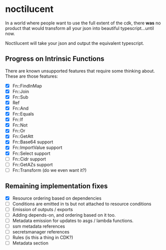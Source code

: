 # noctilucent
In a world where people want to use the full extent of the cdk, there **was** no product that would transform all your 
json into beautiful typescript...until now. 

Noctilucent will take your json and output the equivalent typescript.

## Progress on Intrinsic Functions

There are known unsupported features that require some thinking
about. These are those features:
- [x] Fn::FindInMap
- [x] Fn::Join
- [x] Fn::Sub
- [x] Ref
- [x] Fn::And
- [x] Fn::Equals
- [x] Fn::If
- [x] Fn::Not
- [x] Fn::Or
- [x] Fn::GetAtt
- [x] Fn::Base64 support
- [x] Fn::ImportValue support
- [x] Fn::Select support
- [ ] Fn::Cidr support
- [ ] Fn::GetAZs support
- [ ] Fn::Transform (do we even want it?)

## Remaining implementation fixes

- [x] Resource ordering based on dependencies
- [ ] Conditions are emitted in ts but not attached to resource conditions
- [ ] Emission of outputs / exports
- [ ] Adding depends-on, and ordering based on it too.
- [ ] Metadata emission for updates to asgs / lambda functions.
- [ ] ssm metadata references
- [ ] secretsmanager references
- [ ] Rules (is this a thing in CDK?)
- [ ] Metadata section
